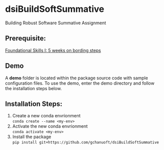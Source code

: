 # dsiBuildSoftSummative

Building Robust Software Summative Assignment

## Prerequisite: 
[Foundational Skills I: 5 weeks on bording steps](https://github.com/UofT-DSI/Onboarding/blob/main/Onboarding%20Documents/Session%20Specific/Session%202/ds_schedule_session_2.md)

## Demo

A **demo** folder is located within the package source code with sample configuration files.  To use the demo, enter the demo directory and follow the installation steps below.

## Installation Steps:

  1. Create a new conda envrionment\
  ```conda create --name <my-env>```    
  2. Activate the new conda envrionment\
  ```conda activate <my-env>``` 
  3. Install the package\
  ```pip install git+https://github.com/gchanuoft/dsiBuildSoftSummative```

